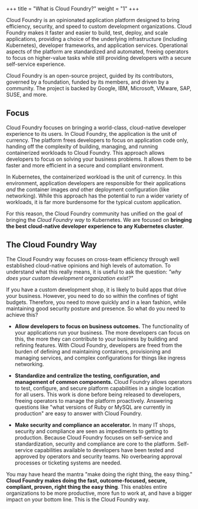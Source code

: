 +++
title = "What is Cloud Foundry?"
weight = "1"
+++

Cloud Foundry is an opinionated application platform designed to bring efficiency, security, and speed to custom development organizations. Cloud Foundry makes it faster and easier to build, test, deploy, and scale applications, providing a choice of the underlying infrastructure (including Kubernetes), developer frameworks, and application services. Operational aspects of the platform are standardized and automated, freeing operators to focus on higher-value tasks while still providing developers with a secure self-service experience.

Cloud Foundry is an open-source project, guided by its contributors, governed by a foundation, funded by its members, and driven by a community. The project is backed by Google, IBM, Microsoft, VMware, SAP, SUSE, and more.

## Focus

Cloud Foundry focuses on bringing a world-class, cloud-native developer experience to its users. In Cloud Foundry, the application is the unit of currency. The platform frees developers to focus on application code only, handing off the complexity of building, managing, and running containerized workloads to Cloud Foundry. This approach allows developers to focus on solving your business problems. It allows them to be faster and more efficient in a secure and compliant environment.

In Kubernetes, the containerized workload is the unit of currency. In this environment, application developers are responsible for their applications _and_ the container images _and_ other deployment configuration (like networking). While this approach has the potential to run a wider variety of workloads, it is far more burdensome for the typical custom application. 

For this reason, the Cloud Foundry community has unified on the goal of bringing the _Cloud Foundry way_ to Kubernetes. We are focused on **bringing the best cloud-native developer experience to any Kubernetes cluster**.

## The Cloud Foundry Way

The Cloud Foundry way focuses on cross-team efficiency through well established cloud-native opinions and high levels of automation. To understand what this really means, it is useful to ask the question: _"why does your custom development organization exist?"_

If you have a custom development shop, it is likely to build apps that drive your business. However, you need to do so within the confines of tight budgets. Therefore, you need to move quickly and in a lean fashion, while maintaining good security posture and presence.  So what do you need to achieve this?

* **Allow developers to focus on business outcomes.** The functionality of your applications run your business. The more developers can focus on this, the more they can contribute to your business by building and refining features. With Cloud Foundry, developers are freed from the burden of defining and maintaining containers, provisioning and managing services, and complex configurations for things like ingress networking.

* **Standardize and centralize the testing, configuration, and management of common components.** Cloud Foundry allows operators to test, configure, and secure platform capabilities in a single location for all users. This work is done before being released to developers, freeing operators to manage the platform proactively. Answering questions like "what versions of Ruby or MySQL are currently in production" are easy to answer with Cloud Foundry.

* **Make security and compliance an accelerator.** In many IT shops, security and compliance are seen as impediments to getting to production. Because Cloud Foundry focuses on self-service and standardization, security and compliance are core to the platform. Self-service capabilities available to developers have been tested and approved by operators and security teams. No overbearing approval processes or ticketing systems are needed. 

You may have heard the mantra "make doing the right thing, the easy thing." **Cloud Foundry makes doing the fast, outcome-focused, secure, compliant, proven, right thing the easy thing**.  This enables entire organizations to be more productive, more fun to work at, and have a bigger impact on your bottom line. This is the Cloud Foundry way.
